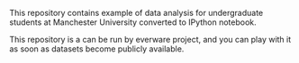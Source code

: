 This repository contains example of data analysis for undergraduate students at Manchester University
converted to IPython notebook.

This repository is a can be run by everware project, and you can play with it as soon as datasets become
publicly available.
